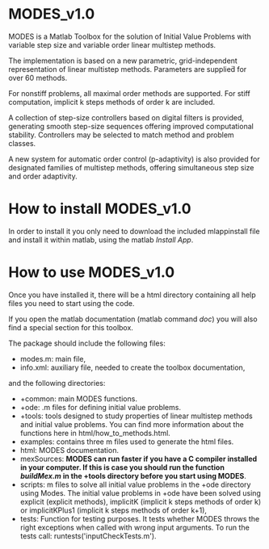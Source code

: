 # MODES_v1.0
MODES is a Matlab Toolbox for the solution of Initial Value Problems with variable step size and variable order linear multistep methods.

The implementation is based on a new parametric, grid-independent representation of linear multistep methods. Parameters are supplied̈ for over 60 methods. 

For nonstiff problems, all maximal order methods are supported. For stiff computation, implicit k steps methods of order k are included.

A collection of step-size controllers based on digital filters is provided, generating smooth step-size sequences offering improved computational stability. Controllers may be selected to match method and problem classes. 

A new system for automatic order control (p-adaptivity) is also provided for designated families of multistep methods, offering simultaneous step size and order adaptivity.

# How to install MODES_v1.0
In order to install it you only need to download the included mlappinstall file and install it within matlab, using  the matlab _Install App_.

# How to use MODES_v1.0
Once you have installed it, there will be a html directory containing all help files you need to start using the code. 

If you open the matlab documentation (matlab command _doc_) you will also find a special section for this toolbox.

The package should include the following files:
* modes.m: main file,
* info.xml: auxiliary file, needed to create the toolbox documentation,

and the following directories:
* +common: main MODES functions. 
* +ode: .m files for defining initial value problems.
* +tools: tools designed to study properties of linear multistep methods and initial value problems. You can find more information about the functions here in html/how_to_methods.html.
* examples: contains three m files used to generate the html files.
* html: MODES documentation.
* mexSources: **MODES can run faster if you have a C compiler installed in your computer. If this is case you should run the function _buildMex.m_ in the +tools directory before you start using MODES**.
* scripts: m files to solve all initial value problems in the +ode directory using Modes. The initial value problems in +ode have been solved using explicit (explicit methods), implicitK (implicit k steps methods of order k) or implicitKPlus1 (implicit k steps methods of order k+1),
* tests: Function for testing purposes. It tests whether MODES throws the right exceptions when called with wrong input arguments. To run the tests call: runtests('inputCheckTests.m').
